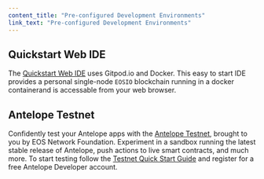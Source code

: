 ```yaml
---
content_title: "Pre-configured Development Environments"
link_text: "Pre-configured Development Environments"
---
```


## Quickstart Web IDE

The [Quickstart Web IDE](10_gitpod.md) uses Gitpod.io and Docker. This easy to start IDE provides a personal single-node `EOSIO` blockchain running in a docker containerand is accessable from your web browser.

## Antelope Testnet

Confidently test your Antelope apps with the [Antelope Testnet](20_testnet.md), brought to you by EOS Network Foundation. Experiment in a sandbox running the latest stable release of Antelope, push actions to live smart contracts, and much more. To start testing follow the [Testnet Quick Start Guide](../../70_quick-start-guides/10_testnet-quick-start-guide) and register for a free Antelope Developer account.
